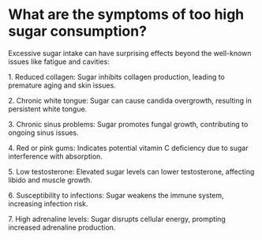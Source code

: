 # What are the symptoms of too high sugar consumption?

Excessive sugar intake can have surprising effects beyond the well-known issues like fatigue and cavities:

1\. Reduced collagen: Sugar inhibits collagen production, leading to premature aging and skin issues.

2\. Chronic white tongue: Sugar can cause candida overgrowth, resulting in persistent white tongue.

3\. Chronic sinus problems: Sugar promotes fungal growth, contributing to ongoing sinus issues.

4\. Red or pink gums: Indicates potential vitamin C deficiency due to sugar interference with absorption.

5\. Low testosterone: Elevated sugar levels can lower testosterone, affecting libido and muscle growth.

6\. Susceptibility to infections: Sugar weakens the immune system, increasing infection risk.

7\. High adrenaline levels: Sugar disrupts cellular energy, prompting increased adrenaline production.